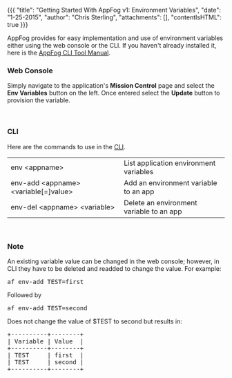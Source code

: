 {{{
  "title": "Getting Started With AppFog v1: Environment Variables",
  "date": "1-25-2015",
  "author": "Chris Sterling",
  "attachments": [],
  "contentIsHTML": true
}}}

<p>AppFog provides for easy implementation and use of environment variables either using the web console or the CLI. If you haven't already installed it, here is the <a href="/hc/en-us/articles/202264463-AppFog-CLI-Tool-Manual" target="_blank">AppFog CLI Tool Manual</a>.</p>
<h3>Web Console</h3>
<p>Simply navigate to the application's <strong>Mission Control</strong> page and select the <strong>Env Variables</strong> button on the left. Once entered select the <strong>Update</strong> button to provision the variable.</p>
<p> </p>
<h3>CLI</h3>
<p>Here are the commands to use in the <a href="/hc/en-us/articles/202264463" target="_blank">CLI</a>.</p>
<table>
<tbody>
<tr>
<td>env &lt;appname&gt;</td>
<td>List application environment variables</td>
</tr>
<tr>
<td>env-add &lt;appname&gt; &lt;variable[=]value&gt;</td>
<td>Add an environment variable to an app</td>
</tr>
<tr>
<td>env-del &lt;appname&gt; &lt;variable&gt;</td>
<td>Delete an environment variable to an app</td>
</tr>
</tbody>
</table>
<p> </p>
<h3>Note</h3>
<p>An existing variable value can be changed in the web console; however, in CLI they have to be deleted and readded to change the value. For example:</p>
<pre>af env-add TEST=first</pre>
<p>Followed by</p>
<pre>af env-add TEST=second</pre>
<p>Does not change the value of $TEST to second but results in:</p>
<pre>+----------+--------+
| Variable | Value  |
+----------+--------+
| TEST     | first  |
| TEST     | second |
+----------+--------+
</pre>
